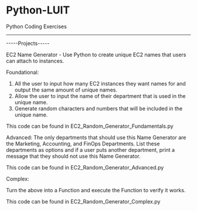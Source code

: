 # Python-LUIT

Python Coding Exercises
- - -

-----Projects-----

EC2 Name Generator - Use Python to create unique EC2 names that users can attach to instances.

Foundational:
1. All the user to input how many EC2 instances they want names for and output the same amount of unique names.
2. Allow the user to input the name of their department that is used in the unique name.
3. Generate random characters and numbers that will be included in the unique name.

This code can be found in EC2_Random_Generator_Fundamentals.py

Advanced:
The only departments that should use this Name Generator are the Marketing, Accounting, and FinOps Departments. List these departments as options and if a user puts another department, print a message that they should not use this Name Generator.

This code can be found in EC2_Random_Generator_Advanced.py

Complex:

Turn the above into a Function and execute the Function to verify it works.

This code can be found in EC2_Random_Generator_Complex.py
